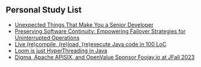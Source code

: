 ## Personal Study List
<!-- BLOG-POST-LIST:START -->
- [Unexpected Things That Make You a Senior Developer](https://foojay.io/today/unexpected-things-that-make-you-a-senior-developer/)
- [Preserving Software Continuity: Empowering Failover Strategies for Uninterrupted Operations](https://foojay.io/today/preserving-software-continuity/)
- [Live &lpar;re&rpar;compile, &lpar;re&rpar;load, &lpar;re&rpar;execute Java code in 100 LoC](https://foojay.io/today/live-recompile-reload-reexecute-java-code-in-100-loc/)
- [Loom is just HyperThreading in Java](https://foojay.io/today/loom-is-just-hyperthreading-in-java/)
- [Digma, Apache APISIX, and OpenValue Sponsor Foojay.io at JFall 2023](https://foojay.io/today/digma-apache-apisix-and-openvalue-sponsor-foojay-io-at-jfall-2023/)
<!-- BLOG-POST-LIST:END -->  
